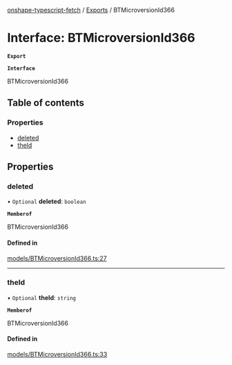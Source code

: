 [onshape-typescript-fetch](../README.md) / [Exports](../modules.md) / BTMicroversionId366

# Interface: BTMicroversionId366

**`Export`**

**`Interface`**

BTMicroversionId366

## Table of contents

### Properties

- [deleted](BTMicroversionId366.md#deleted)
- [theId](BTMicroversionId366.md#theid)

## Properties

### deleted

• `Optional` **deleted**: `boolean`

**`Memberof`**

BTMicroversionId366

#### Defined in

[models/BTMicroversionId366.ts:27](https://github.com/toebes/onshape-typescript-fetch/blob/3e11ae1/models/BTMicroversionId366.ts#L27)

___

### theId

• `Optional` **theId**: `string`

**`Memberof`**

BTMicroversionId366

#### Defined in

[models/BTMicroversionId366.ts:33](https://github.com/toebes/onshape-typescript-fetch/blob/3e11ae1/models/BTMicroversionId366.ts#L33)
